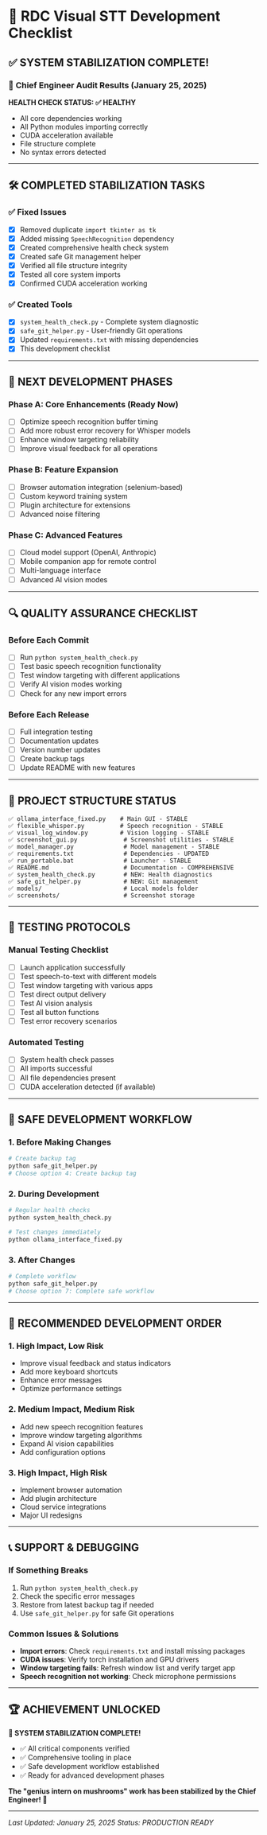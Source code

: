 # 🔧 RDC Visual STT Development Checklist

## ✅ **SYSTEM STABILIZATION COMPLETE!**

### 🎯 **Chief Engineer Audit Results (January 25, 2025)**

**HEALTH CHECK STATUS: ✅ HEALTHY**
- All core dependencies working
- All Python modules importing correctly  
- CUDA acceleration available
- File structure complete
- No syntax errors detected

---

## 🛠️ **COMPLETED STABILIZATION TASKS**

### ✅ **Fixed Issues**
- [x] Removed duplicate `import tkinter as tk` 
- [x] Added missing `SpeechRecognition` dependency
- [x] Created comprehensive health check system
- [x] Created safe Git management helper
- [x] Verified all file structure integrity
- [x] Tested all core system imports
- [x] Confirmed CUDA acceleration working

### ✅ **Created Tools**
- [x] `system_health_check.py` - Complete system diagnostic
- [x] `safe_git_helper.py` - User-friendly Git operations
- [x] Updated `requirements.txt` with missing dependencies
- [x] This development checklist

---

## 🚀 **NEXT DEVELOPMENT PHASES**

### Phase A: Core Enhancements (Ready Now)
- [ ] Optimize speech recognition buffer timing
- [ ] Add more robust error recovery for Whisper models
- [ ] Enhance window targeting reliability
- [ ] Improve visual feedback for all operations

### Phase B: Feature Expansion
- [ ] Browser automation integration (selenium-based)
- [ ] Custom keyword training system
- [ ] Plugin architecture for extensions
- [ ] Advanced noise filtering

### Phase C: Advanced Features
- [ ] Cloud model support (OpenAI, Anthropic)
- [ ] Mobile companion app for remote control
- [ ] Multi-language interface
- [ ] Advanced AI vision modes

---

## 🔍 **QUALITY ASSURANCE CHECKLIST**

### Before Each Commit
- [ ] Run `python system_health_check.py`
- [ ] Test basic speech recognition functionality
- [ ] Test window targeting with different applications
- [ ] Verify AI vision modes working
- [ ] Check for any new import errors

### Before Each Release
- [ ] Full integration testing
- [ ] Documentation updates
- [ ] Version number updates
- [ ] Create backup tags
- [ ] Update README with new features

---

## 📁 **PROJECT STRUCTURE STATUS**

```
✅ ollama_interface_fixed.py    # Main GUI - STABLE
✅ flexible_whisper.py          # Speech recognition - STABLE  
✅ visual_log_window.py         # Vision logging - STABLE
✅ screenshot_gui.py             # Screenshot utilities - STABLE
✅ model_manager.py              # Model management - STABLE
✅ requirements.txt              # Dependencies - UPDATED
✅ run_portable.bat              # Launcher - STABLE
✅ README.md                     # Documentation - COMPREHENSIVE
✅ system_health_check.py        # NEW: Health diagnostics
✅ safe_git_helper.py            # NEW: Git management
✅ models/                       # Local models folder
✅ screenshots/                  # Screenshot storage
```

---

## 🧪 **TESTING PROTOCOLS**

### Manual Testing Checklist
- [ ] Launch application successfully
- [ ] Test speech-to-text with different models
- [ ] Test window targeting with various apps
- [ ] Test direct output delivery
- [ ] Test AI vision analysis
- [ ] Test all button functions
- [ ] Test error recovery scenarios

### Automated Testing
- [ ] System health check passes
- [ ] All imports successful
- [ ] All file dependencies present
- [ ] CUDA acceleration detected (if available)

---

## 🔄 **SAFE DEVELOPMENT WORKFLOW**

### 1. **Before Making Changes**
```bash
# Create backup tag
python safe_git_helper.py
# Choose option 4: Create backup tag
```

### 2. **During Development**
```bash
# Regular health checks
python system_health_check.py

# Test changes immediately
python ollama_interface_fixed.py
```

### 3. **After Changes**
```bash
# Complete workflow
python safe_git_helper.py  
# Choose option 7: Complete safe workflow
```

---

## 🎯 **RECOMMENDED DEVELOPMENT ORDER**

### 1. **High Impact, Low Risk**
- Improve visual feedback and status indicators
- Add more keyboard shortcuts
- Enhance error messages
- Optimize performance settings

### 2. **Medium Impact, Medium Risk**  
- Add new speech recognition features
- Improve window targeting algorithms
- Expand AI vision capabilities
- Add configuration options

### 3. **High Impact, High Risk**
- Implement browser automation
- Add plugin architecture
- Cloud service integrations
- Major UI redesigns

---

## 📞 **SUPPORT & DEBUGGING**

### If Something Breaks
1. Run `python system_health_check.py`
2. Check the specific error messages
3. Restore from latest backup tag if needed
4. Use `safe_git_helper.py` for safe Git operations

### Common Issues & Solutions
- **Import errors**: Check `requirements.txt` and install missing packages
- **CUDA issues**: Verify torch installation and GPU drivers
- **Window targeting fails**: Refresh window list and verify target app
- **Speech recognition not working**: Check microphone permissions

---

## 🏆 **ACHIEVEMENT UNLOCKED**

**🎉 SYSTEM STABILIZATION COMPLETE!**
- ✅ All critical components verified
- ✅ Comprehensive tooling in place
- ✅ Safe development workflow established
- ✅ Ready for advanced development phases

**The "genius intern on mushrooms" work has been stabilized by the Chief Engineer! 🚀**

---

*Last Updated: January 25, 2025*
*Status: PRODUCTION READY*
